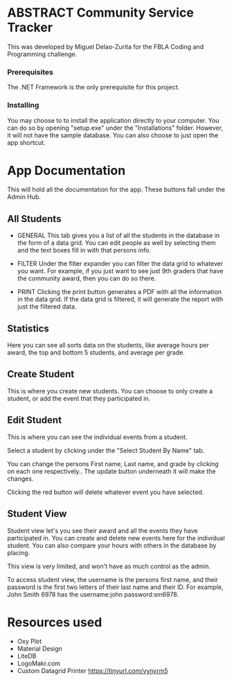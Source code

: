 # ABSTRACT Community Service Tracker

This was developed by Miguel Delao-Zurita for the FBLA Coding and Programming challenge.


### Prerequisites

The .NET Framework is the only prerequisite for this project.

### Installing

You may choose to to install the application directly to your computer. You can do so by opening "setup.exe" under the "Installations" folder. However, it will not have the sample database. You can also choose to just open the app shortcut.



# App Documentation
This will hold all the documentation for the app. These buttons fall under the Admin Hub.


## All Students

* GENERAL
This tab gives you a list of all the students in the database in the form of a data grid. You can edit people as well by selecting them and the text boxes fill in with that persons info. 

* FILTER
Under the filter expander you can filter the data grid to whatever you want. For example, if you just want to see just 9th graders that have the community award, then you can do so there. 

* PRINT
Clicking the print button generates a PDF with all the information  in the data grid. If the data grid is filtered, it will generate the report with just the filtered data.

## Statistics
Here you can see all sorts data on the students, like average hours per award, the top and bottom 5 students, and average per grade.

## Create Student
This is where you create new students. You can choose to only create a student, or add the event that they participated in. 

## Edit Student
This is where you can see the individual events from a student.

Select a student by clicking under the "Select Student By Name" tab. 

You can change the persons First name, Last name, and grade by clicking on each one respectively.. The update button underneath it will make the changes. 

Clicking the red  button will delete whatever event you have selected.
## Student View

Student view let's you see their award and all the events they have participated in. You can create and delete new events here for the individual student. You can also compare your hours with others in the database by placing.

This view is very limited, and won't have as much control as the admin.

To access student view, the username is the persons first name, and their password is the first two letters of their last name and their ID. 
For example, John Smith 6978  has the username:john password:sm6978.

# Resources used

* Oxy Plot 
* Material Design 
* LiteDB
* LogoMakr.com
* Custom Datagrid Printer 
https://tinyurl.com/vynyrm5

